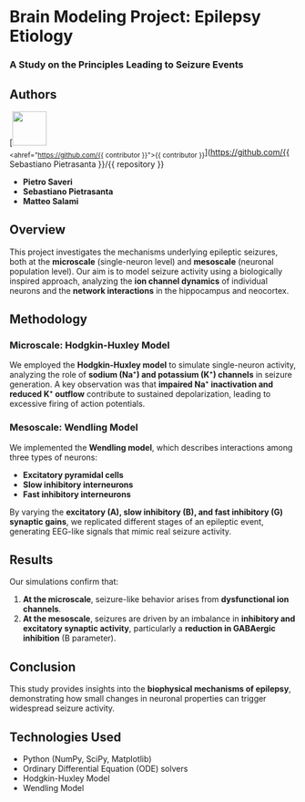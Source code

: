 # Brain Modeling Project: Epilepsy Etiology  

### A Study on the Principles Leading to Seizure Events  

## Authors  
[<img src="https://github.com/{{SebaPietra}.png" width="60px;"/><br /><sub><ahref="https://github.com/{{ contributor }}">{{ contributor }}</a></sub>](https://github.com/{{ Sebastiano Pietrasanta }}/{{ repository }}

- **Pietro Saveri**  
- **Sebastiano Pietrasanta**  
- **Matteo Salami**  

## Overview  
This project investigates the mechanisms underlying epileptic seizures, both at the **microscale** (single-neuron level) and **mesoscale** (neuronal population level). Our aim is to model seizure activity using a biologically inspired approach, analyzing the **ion channel dynamics** of individual neurons and the **network interactions** in the hippocampus and neocortex.  

## Methodology  

### Microscale: Hodgkin-Huxley Model  
We employed the **Hodgkin-Huxley model** to simulate single-neuron activity, analyzing the role of **sodium (Na⁺) and potassium (K⁺) channels** in seizure generation. A key observation was that **impaired Na⁺ inactivation and reduced K⁺ outflow** contribute to sustained depolarization, leading to excessive firing of action potentials.  

### Mesoscale: Wendling Model  
We implemented the **Wendling model**, which describes interactions among three types of neurons:  
- **Excitatory pyramidal cells**  
- **Slow inhibitory interneurons**  
- **Fast inhibitory interneurons**  

By varying the **excitatory (A), slow inhibitory (B), and fast inhibitory (G) synaptic gains**, we replicated different stages of an epileptic event, generating EEG-like signals that mimic real seizure activity.  

## Results  
Our simulations confirm that:  
1. **At the microscale**, seizure-like behavior arises from **dysfunctional ion channels**.  
2. **At the mesoscale**, seizures are driven by an imbalance in **inhibitory and excitatory synaptic activity**, particularly a **reduction in GABAergic inhibition** (B parameter).  

## Conclusion  
This study provides insights into the **biophysical mechanisms of epilepsy**, demonstrating how small changes in neuronal properties can trigger widespread seizure activity.  

## Technologies Used  
- Python (NumPy, SciPy, Matplotlib)  
- Ordinary Differential Equation (ODE) solvers  
- Hodgkin-Huxley Model  
- Wendling Model
